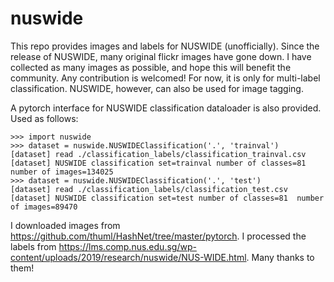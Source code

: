 # nuswide
This repo provides images and labels for NUSWIDE (unofficially). Since the release of NUSWIDE, many original flickr images have gone down. I have collected as many images as possible, and hope this will benefit the community. Any contribution is welcomed! For now, it is only for multi-label classification. NUSWIDE, however, can also be used for image tagging.

A pytorch interface for NUSWIDE classification dataloader is also provided. Used as follows:

```
>>> import nuswide
>>> dataset = nuswide.NUSWIDEClassification('.', 'trainval')
[dataset] read ./classification_labels/classification_trainval.csv
[dataset] NUSWIDE classification set=trainval number of classes=81  number of images=134025
>>> dataset = nuswide.NUSWIDEClassification('.', 'test')
[dataset] read ./classification_labels/classification_test.csv
[dataset] NUSWIDE classification set=test number of classes=81  number of images=89470
```

I downloaded images from https://github.com/thuml/HashNet/tree/master/pytorch. I processed the labels from https://lms.comp.nus.edu.sg/wp-content/uploads/2019/research/nuswide/NUS-WIDE.html. Many thanks to them!
